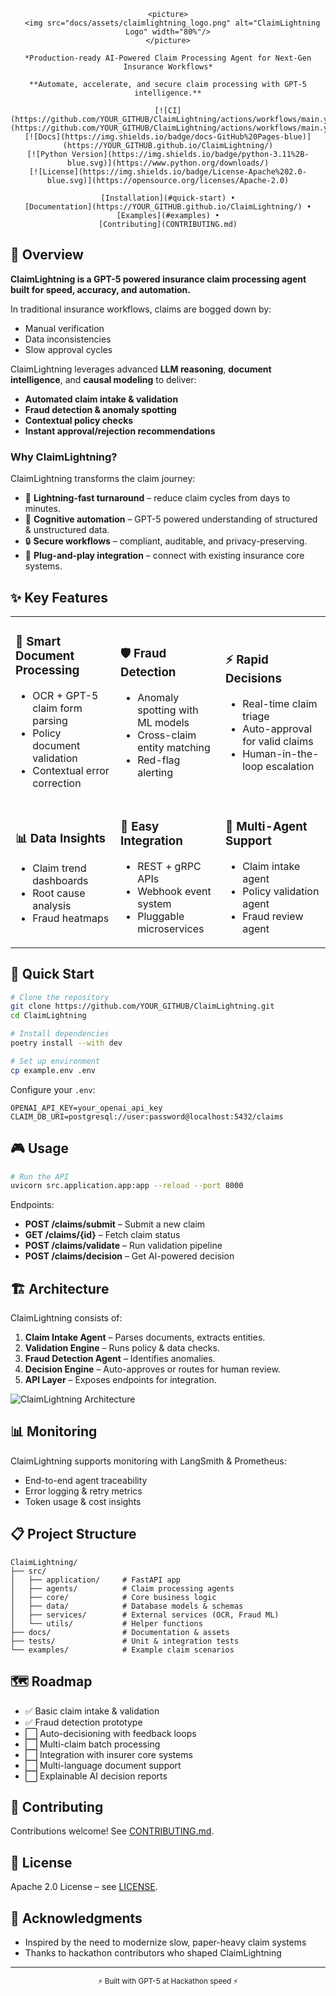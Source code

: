<div align="center">

    <picture>
      <img src="docs/assets/claimlightning_logo.png" alt="ClaimLightning Logo" width="80%"/>
    </picture>

    *Production-ready AI-Powered Claim Processing Agent for Next-Gen Insurance Workflows*

    **Automate, accelerate, and secure claim processing with GPT-5 intelligence.**

    [![CI](https://github.com/YOUR_GITHUB/ClaimLightning/actions/workflows/main.yml/badge.svg)](https://github.com/YOUR_GITHUB/ClaimLightning/actions/workflows/main.yml)
    [![Docs](https://img.shields.io/badge/docs-GitHub%20Pages-blue)](https://YOUR_GITHUB.github.io/ClaimLightning/)
    [![Python Version](https://img.shields.io/badge/python-3.11%2B-blue.svg)](https://www.python.org/downloads/)
    [![License](https://img.shields.io/badge/License-Apache%202.0-blue.svg)](https://opensource.org/licenses/Apache-2.0)

    [Installation](#quick-start) •
    [Documentation](https://YOUR_GITHUB.github.io/ClaimLightning/) •
    [Examples](#examples) •
    [Contributing](CONTRIBUTING.md)

</div>

## 📖 Overview

**ClaimLightning is a GPT-5 powered insurance claim processing agent built for speed, accuracy, and automation.**

In traditional insurance workflows, claims are bogged down by:
* Manual verification
* Data inconsistencies
* Slow approval cycles

ClaimLightning leverages advanced **LLM reasoning**, **document intelligence**, and **causal modeling** to deliver:
* **Automated claim intake & validation**
* **Fraud detection & anomaly spotting**
* **Contextual policy checks**
* **Instant approval/rejection recommendations**

### Why ClaimLightning?

ClaimLightning transforms the claim journey:
* 🚀 **Lightning-fast turnaround** – reduce claim cycles from days to minutes.
* 🧠 **Cognitive automation** – GPT-5 powered understanding of structured & unstructured data.
* 🔒 **Secure workflows** – compliant, auditable, and privacy-preserving.
* 🤝 **Plug-and-play integration** – connect with existing insurance core systems.

## ✨ Key Features

<table>
  <tr>
    <td width="33%">
      <h3>📑 Smart Document Processing</h3>
      <ul>
        <li>OCR + GPT-5 claim form parsing</li>
        <li>Policy document validation</li>
        <li>Contextual error correction</li>
      </ul>
    </td>
    <td width="33%">
      <h3>🛡️ Fraud Detection</h3>
      <ul>
        <li>Anomaly spotting with ML models</li>
        <li>Cross-claim entity matching</li>
        <li>Red-flag alerting</li>
      </ul>
    </td>
    <td width="33%">
      <h3>⚡ Rapid Decisions</h3>
      <ul>
        <li>Real-time claim triage</li>
        <li>Auto-approval for valid claims</li>
        <li>Human-in-the-loop escalation</li>
      </ul>
    </td>
  </tr>
  <tr>
    <td>
      <h3>📊 Data Insights</h3>
      <ul>
        <li>Claim trend dashboards</li>
        <li>Root cause analysis</li>
        <li>Fraud heatmaps</li>
      </ul>
    </td>
    <td>
      <h3>🔌 Easy Integration</h3>
      <ul>
        <li>REST + gRPC APIs</li>
        <li>Webhook event system</li>
        <li>Pluggable microservices</li>
      </ul>
    </td>
    <td>
      <h3>🤖 Multi-Agent Support</h3>
      <ul>
        <li>Claim intake agent</li>
        <li>Policy validation agent</li>
        <li>Fraud review agent</li>
      </ul>
    </td>
  </tr>
</table>

## 🚀 Quick Start

```bash
# Clone the repository
git clone https://github.com/YOUR_GITHUB/ClaimLightning.git
cd ClaimLightning

# Install dependencies
poetry install --with dev

# Set up environment
cp example.env .env
```

Configure your `.env`:
```
OPENAI_API_KEY=your_openai_api_key
CLAIM_DB_URI=postgresql://user:password@localhost:5432/claims
```

## 🎮 Usage

```bash
# Run the API
uvicorn src.application.app:app --reload --port 8000
```

Endpoints:
* **POST /claims/submit** – Submit a new claim
* **GET /claims/{id}** – Fetch claim status
* **POST /claims/validate** – Run validation pipeline
* **POST /claims/decision** – Get AI-powered decision

## 🏗️ Architecture

ClaimLightning consists of:
1. **Claim Intake Agent** – Parses documents, extracts entities.
2. **Validation Engine** – Runs policy & data checks.
3. **Fraud Detection Agent** – Identifies anomalies.
4. **Decision Engine** – Auto-approves or routes for human review.
5. **API Layer** – Exposes endpoints for integration.

![ClaimLightning Architecture](docs/assets/architecture.png)

## 📊 Monitoring

ClaimLightning supports monitoring with LangSmith & Prometheus:
* End-to-end agent traceability
* Error logging & retry metrics
* Token usage & cost insights

## 📋 Project Structure

```
ClaimLightning/
├── src/
│   ├── application/     # FastAPI app
│   ├── agents/          # Claim processing agents
│   ├── core/            # Core business logic
│   ├── data/            # Database models & schemas
│   ├── services/        # External services (OCR, Fraud ML)
│   └── utils/           # Helper functions
├── docs/                # Documentation & assets
├── tests/               # Unit & integration tests
└── examples/            # Example claim scenarios
```

## 🗺️ Roadmap

- ✅ Basic claim intake & validation
- ✅ Fraud detection prototype
- ⬜ Auto-decisioning with feedback loops
- ⬜ Multi-claim batch processing
- ⬜ Integration with insurer core systems
- ⬜ Multi-language document support
- ⬜ Explainable AI decision reports

## 🤝 Contributing

Contributions welcome! See [CONTRIBUTING.md](CONTRIBUTING.md).

## 📄 License

Apache 2.0 License – see [LICENSE](LICENSE).

## 🙏 Acknowledgments

- Inspired by the need to modernize slow, paper-heavy claim systems
- Thanks to hackathon contributors who shaped ClaimLightning

---
<div align="center">
  <sub>⚡ Built with GPT-5 at Hackathon speed ⚡</sub>
</div>
